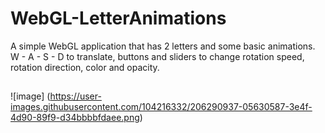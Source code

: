 # WebGL-LetterAnimations
 
A simple WebGL application that has 2 letters and some basic animations.
W - A - S - D to translate, buttons and sliders to change rotation speed, rotation direction, color and opacity.
##



![image]
(https://user-images.githubusercontent.com/104216332/206290937-05630587-3e4f-4d90-89f9-d34bbbbfdaee.png)
